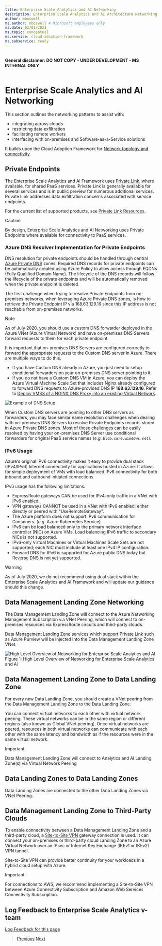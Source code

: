 ```yaml
---
title: Enterprise Scale Analytics and AI Networking
description: Enterprise Scale Analytics and AI Architecture Networking.
author: mboswell
ms.author: mboswell # Microsoft employees only
ms.date: 03/01/2021
ms.topic: conceptual
ms.service: cloud-adoption-framework
ms.subservice: ready
---
```

\
**General disclaimer: DO NOT COPY - UNDER DEVELOPMENT - MS INTERNAL ONLY** \
&nbsp;

# Enterprise Scale Analytics and AI Networking

This section outlines the networking patterns to assist with:
- integrating across clouds
- restricting data exfiltration
- facilitating remote workers
- interfacing with on-premises and Software-as-a-Service solutions

It builds upon the Cloud Adoption Framework for [Network topology and connectivity](https://docs.microsoft.com/azure/cloud-adoption-framework/ready/enterprise-scale/network-topology-and-connectivity).

## Private Endpoints

The Enterprise Scale Analytics and AI Framework uses [Private Link](https://docs.microsoft.com/azure/private-link/private-link-service-overview), where available, for shared PaaS services. Private Link is generally available for several services and is in public preview for numerous additional services. Private Link addresses data exfiltration concerns associated with service endpoints.

For the current list of supported products, see [Private Link Resources](https://docs.microsoft.com/azure/private-link/private-endpoint-overview#private-link-resource).

>[!CAUTION]
>By design, Enterprise Scale Analytics and AI Networking uses Private Endpoints where available for connectivity to PaaS services.

### Azure DNS Resolver Implementation for Private Endpoints

DNS resolution for private endpoints should be handled through central [Azure Private DNS](https://docs.microsoft.com/azure/dns/private-dns-overview) zones. Required DNS records for private endpoints can be automatically created using Azure Policy to allow access through FQDNs (Fully Qualified Domain Name). The lifecycle of the DNS records will follow the lifecycle of the private endpoints and will be automatically removed when the private endpoint is deleted.

The first challenge when trying to resolve Private Endpoints from on-premises networks, when leveraging Azure Private DNS zones, is how to retrieve the Private Endpoint IP via 168.63.129.16 since this IP address is not reachable from on-premises networks.

>[!NOTE]
>As of July 2020, you should use a custom DNS forwarder deployed in the Azure VNet (Azure Virtual Network) and have on-premises DNS Servers forward requests to them for each private endpoint.

It is important that on-premises DNS Servers are configured correctly to forward the appropriate requests to the Custom DNS server in Azure. There are multiple ways to do this.

* If you have Custom DNS already in Azure, you just need to setup conditional forwarders on your on-premises DNS server pointing to it.
* If you do not have a Custom DNS VM in Azure, you can deploy the Azure Virtual Machine Scale Set that includes Nginx already configured to forward DNS requests to Azure-provided DNS IP **168.63.129.16**. Refer to [Deploy VMSS of a NGINX DNS Proxy into an existing Virtual Network](https://github.com/Microsoft/PL-DNS-Proxy).

![Example of DNS Setup](../images/dns_setup.png)

When Custom DNS servers are pointing to other DNS servers as forwarders, you may face similar name resolution challenges when dealing with on-premises DNS Servers to resolve Private Endpoints records stored in Azure Private DNS zones. Most of those challenges can be easily resolved by having your on-premises DNS Server use conditional forwarders for original PaaS service names (*e.g.* `blob.core.windows.net`).

### IPv6 Usage

Azure's original IPv6 connectivity makes it easy to provide dual stack (IPv4/IPv6) Internet connectivity for applications hosted in Azure. It allows for simple deployment of VMs with load balanced IPv6 connectivity for both inbound and outbound initiated connections.

IPv6 usage has the following limitations:

* ExpressRoute gateways CAN be used for IPv4-only traffic in a VNet with IPv6 enabled.
* VPN gateways CANNOT be used in a VNet with IPv6 enabled, either directly or peered with "UseRemoteGateway".
* The Azure platform does not support IPv6 communication for Containers. (*e.g.* Azure Kubernetes Service)
* IPv6 can be load balanced only to the primary network interface controller (NIC) on Azure VMs. Load balancing IPv6 traffic to secondary NICs is not supported.
* IPv6-only Virtual Machines or Virtual Machines Scale Sets are not supported; each NIC must include at least one IPv4 IP configuration.
* Forward DNS for IPv6 is supported for Azure public DNS today but Reverse DNS is not yet supported.

>[!WARNING]
>As of July 2020, we do not recommend using dual stack within the Enterprise Scale Analytics and AI Framework and will update our guidance should this change.

## Data Management Landing Zone Networking

The Data Management Landing Zone will connect to the Azure Networking Management Subscription via VNet Peering, which will connect to on-premises resources via ExpressRoute circuits and third-party clouds.

Data Management Landing Zone services which support Private Link such as Azure Purview will be injected into the Data Management Landing Zone VNet.

![High Level Overview of Networking for Enterprise Scale Analytics and AI](../images/networking_overview.png)
Figure 1: High Level Overview of Networking for Enterprise Scale Analytics and AI

## Data Management Landing Zone to Data Landing Zone

For every new Data Landing Zone, you should create a VNet peering from the Data Management Landing Zone to the Data Landing Zone.

You can connect virtual networks to each other with virtual network peering. These virtual networks can be in the same region or different regions (also known as Global VNet peering). Once virtual networks are peered, resources in both virtual networks can communicate with each other with the same latency and bandwidth as if the resources were in the same virtual network.

>[!IMPORTANT]
>Data Management Landing Zone will connect to Analytics and AI Landing Zone(s) via Virtual Network Peering

## Data Landing Zones to Data Landing Zones

Data Landing Zones are connected to the other Data Landing Zones via VNet Peering.

## Data Management Landing Zone to Third-Party Clouds

To enable connectivity between a Data Management Landing Zone and a third-party cloud, a [Site-to-Site VPN](https://docs.microsoft.com/azure/vpn-gateway/vpn-gateway-tutorial-vpnconnection-powershell) gateway connection is used. It can connect your on-premises or third-party cloud Landing Zone to an Azure Virtual Network over an IPsec or Internet Key Exchange (IKEv1 or IKEv2) VPN tunnel.

Site-to-Site VPN can provide better continuity for your workloads in a hybrid cloud setup with Azure.

>[!IMPORTANT]
>For connections to AWS, we recommend implementing a Site-to-Site VPN between Azure Connectivity Subscription and Amazon Web Services Connectivity Subscription.

## Log Feedback to Enterprise Scale Analytics v-team

[Log Feedback for this page](https://github.com/Azure/enterprise-scale-analytics/issues/new?title=&body=%0A%0A%5BEnter%20feedback%20here%5D%0A%0A%0A---%0A%23%23%23%23%20Document%20Details%0A%0A%E2%9A%A0%20*Do%20not%20edit%20this%20section.%20It%20is%20required%20for%20Solution%20Engineering%20%E2%9E%9F%20GitHub%20issue%20linking.*%0A%0A*%20Content%3A%2001-overview%20%E2%9E%9F%2005-networking.md)

>[Previous](04-policy.md)
>[Next](../02-datamanagement/01-overview.md)
